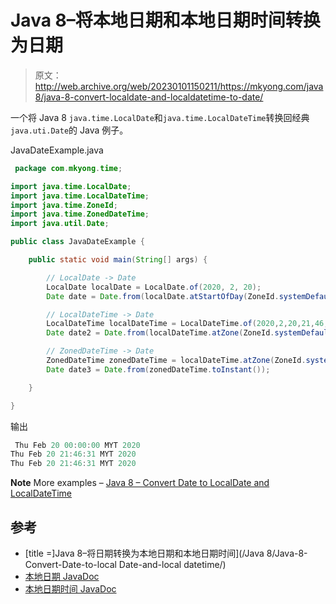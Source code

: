 # Java 8–将本地日期和本地日期时间转换为日期

> 原文：<http://web.archive.org/web/20230101150211/https://mkyong.com/java8/java-8-convert-localdate-and-localdatetime-to-date/>

一个将 Java 8 `java.time.LocalDate`和`java.time.LocalDateTime`转换回经典`java.uti.Date`的 Java 例子。

JavaDateExample.java

```java
 package com.mkyong.time;

import java.time.LocalDate;
import java.time.LocalDateTime;
import java.time.ZoneId;
import java.time.ZonedDateTime;
import java.util.Date;

public class JavaDateExample {

    public static void main(String[] args) {

        // LocalDate -> Date
        LocalDate localDate = LocalDate.of(2020, 2, 20);
        Date date = Date.from(localDate.atStartOfDay(ZoneId.systemDefault()).toInstant());

        // LocalDateTime -> Date
        LocalDateTime localDateTime = LocalDateTime.of(2020,2,20,21,46,31);
        Date date2 = Date.from(localDateTime.atZone(ZoneId.systemDefault()).toInstant());

        // ZonedDateTime -> Date
        ZonedDateTime zonedDateTime = localDateTime.atZone(ZoneId.systemDefault());
        Date date3 = Date.from(zonedDateTime.toInstant());

    }

} 
```

输出

```java
 Thu Feb 20 00:00:00 MYT 2020
Thu Feb 20 21:46:31 MYT 2020
Thu Feb 20 21:46:31 MYT 2020 
```

**Note**
More examples – [Java 8 – Convert Date to LocalDate and LocalDateTime](/web/20221027024411/https://mkyong.com/java8/java-8-convert-date-to-localdate-and-localdatetime/)

## 参考

*   [title =]Java 8–将日期转换为本地日期和本地日期时间](/Java 8/Java-8-Convert-Date-to-local Date-and-local datetime/)
*   [本地日期 JavaDoc](http://web.archive.org/web/20221027024411/https://docs.oracle.com/javase/8/docs/api/java/time/LocalDate.html)
*   [本地日期时间 JavaDoc](http://web.archive.org/web/20221027024411/https://docs.oracle.com/javase/8/docs/api/java/time/LocalDateTime.html)

<input type="hidden" id="mkyong-current-postId" value="15384">